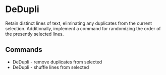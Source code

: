 # DeDupli

Retain distinct lines of text, eliminating any duplicates from the current selection. Additionally, implement a command for randomizing the order of the presently selected lines.

## Commands

- DeDupli - remove duplicates from selected
- DeDupli - shuffle lines from selected
